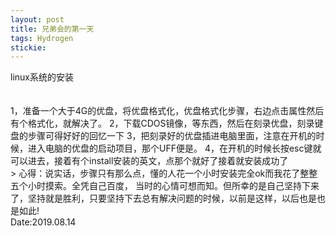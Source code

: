```yaml
---
layout: post
title: 兄弟会的第一天
tags: Hydrogen
stickie: 
---
```


linux系统的安装<br>                         
​                    
1，准备一个大于4G的优盘，将优盘格式化，优盘格式化步骤，右边点击属性然后有个格式化，就解决了。
2，下载CDOS镜像，等东西，然后在刻录优盘，刻录键盘的步骤可得好好的回忆一下
3，把刻录好的优盘插进电脑里面，注意在开机的时候，进入电脑的优盘的启动项目，那个UFF便是。
4，在开机的时候长按esc键就可以进去，接着有个install安装的英文，点那个就好了接着就安装成功了
<br>>
心得：说实话，步骤只有那么点，懂的人花一个小时安装完全ok而我花了整整五个小时摸索。全凭自己百度，
当时的心情可想而知。但所幸的是自己坚持下来了，坚持就是胜利，只要坚持下去总有解决问题的时候，以前是这样，以后也是也是如此!
<br>Date:2019.08.14